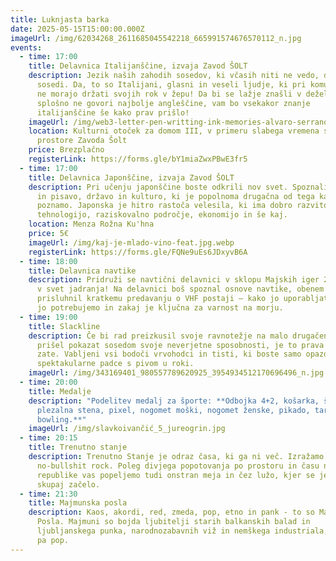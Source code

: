 ```yaml
---
title: Luknjasta barka
date: 2025-05-15T15:00:00.000Z
imageUrl: /img/62034268_2611685045542218_665991574676570112_n.jpg
events:
  - time: 17:00
    title: Delavnica Italijanščine, izvaja Zavod ŠOLT
    description: Jezik naših zahodih sosedov, ki včasih niti ne vedo, da so naši
      sosedi. Da, to so Italijani, glasni in veseli ljudje, ki pri komunikaciji
      ne morajo držati svojih rok v žepu! Da bi se lažje znašli v deželi, ki na
      splošno ne govori najbolje angleščine, vam bo vsekakor znanje
      italijanščine še kako prav prišlo!
    imageUrl: /img/web3-letter-pen-writting-ink-memories-alvaro-serrano-unsplash.jpg-2.webp
    location: Kulturni otoček za domom III, v primeru slabega vremena se prestavi v
      prostore Zavoda Šolt
    price: Brezplačno
    registerLink: https://forms.gle/bY1miaZwxPBwE3fr5
  - time: 17:00
    title: Delavnica Japonščine, izvaja Zavod ŠOLT
    description: Pri učenju japonščine boste odkrili nov svet. Spoznali boste jezik
      in pisavo, državo in kulturo, ki je popolnoma drugačna od tega kar
      poznamo. Japonska je hitro rastoča velesila, ki ima dobro razvito
      tehnologijo, raziskovalno področje, ekonomijo in še kaj.
    location: Menza Rožna Ku'hna
    price: 5€
    imageUrl: /img/kaj-je-mlado-vino-feat.jpg.webp
    registerLink: https://forms.gle/FQNe9uEs6JDxyvB6A
  - time: 18:00
    title: Delavnica navtike
    description: Pridruži se navtični delavnici v sklopu Majskih iger 2025 in zapluj
      v svet jadranja! Na delavnici boš spoznal osnove navtike, obenem pa
      prisluhnil kratkemu predavanju o VHF postaji – kako jo uporabljati, kdaj
      jo potrebujemo in zakaj je ključna za varnost na morju.
  - time: 19:00
    title: Slackline
    description: Če bi rad preizkusil svoje ravnotežje na malo drugačen način ali pa
      prišel pokazat sosedom svoje neverjetne sposobnosti, je to prava delavnica
      zate. Vabljeni vsi bodoči vrvohodci in tisti, ki boste samo opazovali
      spektakularne padce s pivom u roki.
    imageUrl: /img/343169401_980557789620925_3954934512170696496_n.jpg
  - time: 20:00
    title: Medalje
    description: "Podelitev medalj za športe: **Odbojka 4+2, košarka, šnops,
      plezalna stena, pixel, nogomet moški, nogomet ženske, pikado, tarok,
      bowling.**"
    imageUrl: /img/slavkoivančić_5_jureogrin.jpg
  - time: 20:15
    title: Trenutno stanje
    description: Trenutno Stanje je odraz časa, ki ga ni več. Izražamo ga skozi
      no-bullshit rock. Poleg divjega popotovanja po prostoru in času naše bivše
      republike vas popeljemo tudi onstran meja in čez lužo, kjer se je vse
      skupaj začelo.
  - time: 21:30
    title: Majmunska posla
    description: Kaos, akordi, red, zmeda, pop, etno in pank - to so Majmunska
      Posla. Majmuni so bojda ljubitelji starih balkanskih balad in
      ljubljanskega punka, narodnozabavnih viž in nemškega industriala, igrajo
      pa pop.
---
```

